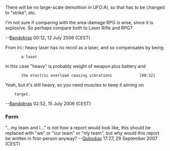 There will be no large-scale demolition in UFO:AI, so that has to be
changed to "strike", etc.

I'm not sure if comparing with the area-damage RPG is wise, since it is
explosive. So perhaps compare both to Laser Rifle and RPG?

--[Bandobras](User:Bandobras "wikilink") 00:12, 12 July 2006 (CEST)

From irc: heavy laser has no recoil as a laser, and so compensates by
being

`       a laser`

<Bandobras> in this case "heavy" is probably weight of weapon plus
battery and

`       the electric overload causing vibrations            [00:32]`

<BTAxis> Yeah, but it's still heavy, so you need muscles to keep it
aiming on

`    target.`

--[Bandobras](User:Bandobras "wikilink") 02:52, 15 July 2006 (CEST)

### Form

"...my team and I..." is not how a report would look like, this should
be replaced with "we" or "our team" or "my team", but why would this
report be written in first-person anyway?
--[Qubodup](User:Qubodup "wikilink") 17:27, 29 September 2007 (CEST)